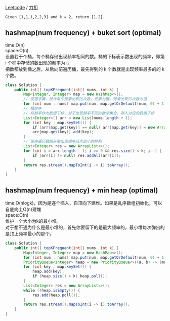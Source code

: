 [Leetcode](https://leetcode.com/problems/top-k-frequent-elements/description/) / [力扣](https://leetcode-cn.com/problems/top-k-frequent-elements/description/)

```html
Given [1,1,1,2,2,3] and k = 2, return [1,2].
```

## hashmap(num frequency) + buket sort (optimal)
time:O(n)\
space:O(n)\
设置若干个桶，每个桶存储出现频率相同的数。桶的下标表示数出现的频率，即第 i 个桶中存储的数出现的频率为 i。\
把数都放到桶之后，从后向前遍历桶，最先得到的 k 个数就是出现频率最多的的 k 个数。
```java
class Solution {
    public int[] topKFrequent(int[] nums, int k) {
        Map<Integer, Integer> map = new HashMap<>();
        // 使用字典，统计每个元素出现的次数，元素为键，元素出现的次数为值
        for (int num : nums) map.put(num, map.getOrDefault(num, 0) + 1);
        // 桶排序
        // 将频率作为数组下标，对于出现频率不同的数字集合，存入对应的数组下标
        List<Integer>[] arr = new List[nums.length + 1];
        for (int key : map.keySet()) {
            if (arr[map.get(key)] == null) arr[map.get(key)] = new ArrayList<>();
            arr[map.get(key)].add(key);
        }
        // 倒序遍历数组获取出现顺序从大到小的排列
        List<Integer> res = new ArrayList<>();
        for (int i = arr.length - 1; i >= 0 && res.size() < k; i--) {
            if (arr[i] != null) res.addAll(arr[i]);
        }
        return res.stream().mapToInt(i -> i).toArray();
    }
}
```

## hashmap(num frequency) + min heap (optimal)
time:O(nlogk)，因为是逐个插入，自顶向下建堆。如果是乱序数组初始化，可以自底向上O(n)建堆\
space:O(n)\
维护一个大小为k的最小堆。\
对于想不通为什么是最小堆的，首先你要留下的是最大频率的，最小堆每次弹出的是顶上频率最小的那个。
```java
class Solution {
    public int[] topKFrequent(int[] nums, int k) {
        Map<Integer, Integer> map = new HashMap<>();
        for (int num : nums) map.put(num, map.getOrDefault(num, 0) + 1);
        PriorityQueue<Integer> heap = new PriorityQueue<>((a, b) -> (map.get(a) - map.get(b)));
        for (int key : map.keySet()) {
            heap.add(key);
            if (heap.size() > k) heap.poll();
        }
        List<Integer> res = new ArrayList<>();
        while (!heap.isEmpty()) {
            res.add(heap.poll());
        }
        return res.stream().mapToInt(i -> i).toArray();
    }
}
```
